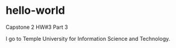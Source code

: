 # hello-world
Capstone 2 HW#3 Part 3

I go to Temple University for Information Science and Technology.
